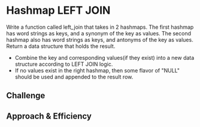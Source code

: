 # Hashmap LEFT JOIN
Write a function called left_join that takes in 2 hashmaps. The first hashmap has word strings as keys, and a
synonym of the key as values. The second hashmap also has word strings as keys, and antonyms of the key as values.
Return a data structure that holds the result.
* Combine the key and corresponding values(if they exist) into a new data structure according to LEFT JOIN logic.
* If no values exist in the right hashmap, then some flavor of "NULL" should be used and appended to the result row.

## Challenge
<!-- Description of the challenge -->

## Approach & Efficiency
<!-- What approach did you take? Why? What is the Big O space/time for this approach? -->
